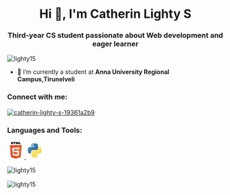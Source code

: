 <h1 align="center">Hi 👋, I'm Catherin Lighty S</h1>
<h3 align="center">Third-year CS student passionate about Web development and eager learner</h3>

<p align="left"> <img src="https://komarev.com/ghpvc/?username=lighty15&label=Profile%20views&color=0e75b6&style=flat" alt="lighty15" /> </p>

- 🔭 I’m currently a student at **Anna University Regional Campus,Tirunelveli**

<h3 align="left">Connect with me:</h3>
<p align="left">
<a href="https://linkedin.com/in/catherin-lighty-s-19361a2b9" target="blank"><img align="center" src="https://raw.githubusercontent.com/rahuldkjain/github-profile-readme-generator/master/src/images/icons/Social/linked-in-alt.svg" alt="catherin-lighty-s-19361a2b9" height="30" width="40" /></a>
</p>

<h3 align="left">Languages and Tools:</h3>
<p align="left"> <a href="https://www.w3.org/html/" target="_blank" rel="noreferrer"> <img src="https://raw.githubusercontent.com/devicons/devicon/master/icons/html5/html5-original-wordmark.svg" alt="html5" width="40" height="40"/> </a> <a href="https://www.python.org" target="_blank" rel="noreferrer"> <img src="https://raw.githubusercontent.com/devicons/devicon/master/icons/python/python-original.svg" alt="python" width="40" height="40"/> </a> </p>

<p><img align="center" src="https://github-readme-stats.vercel.app/api/top-langs?username=lighty15&show_icons=true&locale=en&layout=compact" alt="lighty15" /></p>

<p><img align="center" src="https://github-readme-streak-stats.herokuapp.com/?user=lighty15&" alt="lighty15" /></p>
